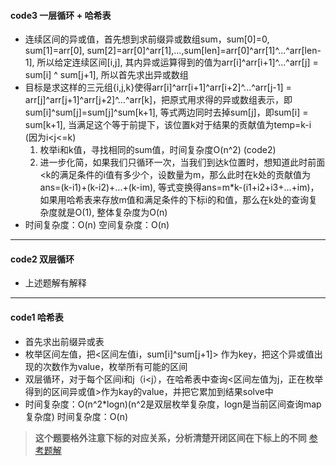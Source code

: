 #### code3 一层循环 + 哈希表
* 连续区间的异或值，首先想到求前缀异或数组sum，sum[0]=0, sum[1]=arr[0], sum[2]=arr[0]^arr[1],...,sum[len]=arr[0]^arr[1]^...^arr[len-1], 所以给定连续区间[i,j], 其内异或运算得到的值为arr[i]^arr[i+1]^...^arr[j] = sum[i] ^ sum[j+1], 所以首先求出异或数组
* 目标是求这样的三元组{i,j,k}使得arr[i]^arr[i+1]^arr[i+2]^...^arr[j-1] = arr[j]^arr[j+1]^arr[j+2]^...^arr[k]，把原式用求得的异或数组表示，即sum[i]^sum[j]=sum[j]^sum[k+1], 等式两边同时去掉sum[j]，即sum[i] = sum[k+1], 当满足这个等于前提下，该位置k对于结果的贡献值为temp=k-i (因为i\<j<=k)
    1. 枚举i和k值，寻找相同的sum值，时间复杂度O(n^2) (code2)
    2. 进一步化简，如果我们只循环一次，当我们到达k位置时，想知道此时前面\<k的满足条件的i值有多少个，设数量为m，那么此时在k处的贡献值为ans=(k-i1)+(k-i2)+...+(k-im), 等式变换得ans=m\*k-(i1+i2+i3+...+im)，如果用哈希表来存放m值和满足条件的下标i的和值，那么在k处的查询复杂度就是O(1), 整体复杂度为O(n)
* 时间复杂度：O(n) 空间复杂度：O(n)
---
#### code2 双层循环
* 上述题解有解释
---
#### code1 哈希表
* 首先求出前缀异或表
* 枚举区间左值，把\<区间左值i，sum[i]^sum[j+1]> 作为key，把这个异或值出现的次数作为value，枚举所有可能的区间
* 双层循环，对于每个区间i和j（i\<j），在哈希表中查询\<区间左值为j，正在枚举得到的区间异或值>作为kay的value，并把它累加到结果solve中
* 时间复杂度：O(n^2\*logn)(n^2是双层枚举复杂度，logn是当前区间查询map复杂度) 时间复杂度：O(n)
> **这个题要格外注意下标的对应关系，分析清楚开闭区间在下标上的不同**
> [参考题解](https://leetcode-cn.com/problems/count-triplets-that-can-form-two-arrays-of-equal-xor/solution/xing-cheng-liang-ge-yi-huo-xiang-deng-sh-jud0/)
